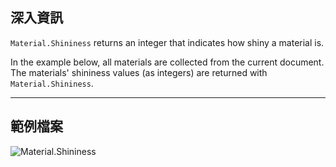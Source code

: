 ## 深入資訊
`Material.Shininess` returns an integer that indicates how shiny a material is.

In the example below, all materials are collected from the current document. The materials' shininess values (as integers) are returned with `Material.Shininess`.
___
## 範例檔案

![Material.Shininess](./Revit.Elements.Material.Shininess_img.jpg)
